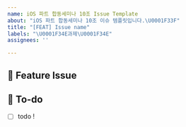 ```yaml
---
name: iOS 파트 합동세미나 10조 Issue Template
about: "iOS 파트 합동세미나 10조 이슈 템플릿입니다.\U0001F33F"
title: "[FEAT] Issue name"
labels: "\U0001F34E과제\U0001F34E"
assignees: ''

---
```


## 📌  Feature Issue
<!-- 이슈에 대해 설명해주세요. -->

## 📝  To-do
<!-- 해야 할 일들을 적어주세요. -->
- [ ] todo !
